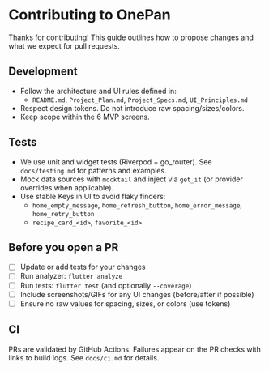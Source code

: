 # Contributing to OnePan

Thanks for contributing! This guide outlines how to propose changes and what we expect for pull requests.

## Development

- Follow the architecture and UI rules defined in:
  - `README.md`, `Project_Plan.md`, `Project_Specs.md`, `UI_Principles.md`
- Respect design tokens. Do not introduce raw spacing/sizes/colors.
- Keep scope within the 6 MVP screens.

## Tests

- We use unit and widget tests (Riverpod + go_router). See `docs/testing.md` for patterns and examples.
- Mock data sources with `mocktail` and inject via `get_it` (or provider overrides when applicable).
- Use stable Keys in UI to avoid flaky finders:
  - `home_empty_message`, `home_refresh_button`, `home_error_message`, `home_retry_button`
  - `recipe_card_<id>`, `favorite_<id>`

## Before you open a PR

- [ ] Update or add tests for your changes
- [ ] Run analyzer: `flutter analyze`
- [ ] Run tests: `flutter test` (and optionally `--coverage`)
- [ ] Include screenshots/GIFs for any UI changes (before/after if possible)
- [ ] Ensure no raw values for spacing, sizes, or colors (use tokens)

## CI

PRs are validated by GitHub Actions. Failures appear on the PR checks with links to build logs. See `docs/ci.md` for details.

